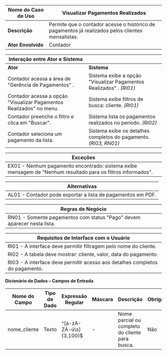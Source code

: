 | **Nome do Caso de Uso**       | Visualizar Pagamentos Realizados |
|------------------------------|-----------------------------------|
| **Descrição**                | Permite que o contador acesse o histórico de pagamentos já realizados pelos clientes mensalistas. |
| **Ator Envolvido**           | Contador |

| **Interação entre Ator e Sistema**       |                                                    |
|------------------------------------------|----------------------------------------------------|
| **Ator**                                 | **Sistema**                                        |
| Contador acessa a área de "Gerência de Pagamentos"  . | Sistema exibe a opção "Visualizar Pagamentos Realizados" . *(RI01)* |
| Contador acessa a opção "Visualizar Pagamentos Realizados" no menu. | Sistema exibe filtros de busca: cliente. *(RI01)* |
| Contador preenche o filtro e clica em "Buscar". | Sistema lista os pagamentos realizados no período. *(RI02)* |
| Contador seleciona um pagamento da lista. | Sistema exibe os detalhes completos do pagamento. *(RI03, RN01)* |

| **Exceções** |
|-------------|
| EX01 - Nenhum pagamento encontrado: sistema exibe mensagem de "Nenhum resultado para os filtros informados". |

| **Alternativas** |
|------------------|
| AL01 - Contador pode exportar a lista de pagamentos em PDF. |

| **Regras de Negócio** |
|-----------------------|
| RN01 - Somente pagamentos com status "Pago" devem aparecer nesta lista. |

| **Requisitos de Interface com o Usuário** |
|-------------------------------------------|
| RI01 - A interface deve permitir filtragem pelo nome do cliente. |
| RI02 - A tabela deve mostrar: cliente, valor, data do pagamento. |
| RI03 - A interface deve permitir acesso aos detalhes completos do pagamento. |

**Dicionário de Dados – Campos de Entrada**

| Nome do Campo    | Tipo de Dado | Expressão Regular            | Máscara       | Descrição                                                | Obrigatório | Único | Default |
|------------------|--------------|-------------------------------|----------------|----------------------------------------------------------|-------------|-------|---------|
| nome_cliente     | Texto        | ^[a-zA-ZÀ-ú\s]{3,100}$        | -              | Nome parcial ou completo do cliente para busca.         | Não         | Não   | -       |

